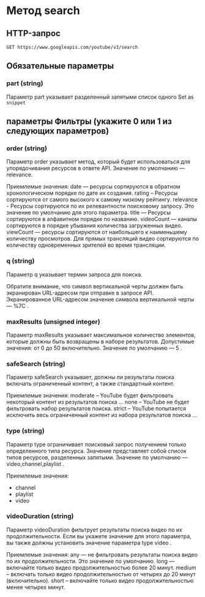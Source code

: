 # Метод search

## HTTP-запрос

`GET https://www.googleapis.com/youtube/v3/search`

## Обязательные параметры

### part (string)

Параметр part указывает разделенный запятыми список одного
Set as `snippet`

## параметры Фильтры (укажите 0 или 1 из следующих параметров)

### order (string)

Параметр order указывает метод, который будет использоваться
для упорядочивания ресурсов в ответе API. Значение по умолчанию — relevance.

Приемлемые значения:
date — ресурсы сортируются в обратном хронологическом порядке по дате их создания.
rating – Ресурсы сортируются от самого высокого к самому низкому рейтингу.
relevance - Ресурсы сортируются по их релевантности поисковому запросу.
    Это значение по умолчанию для этого параметра.
title — Ресурсы сортируются в алфавитном порядке по названию.
videoCount — каналы сортируются в порядке убывания количества загруженных видео.
viewCount — ресурсы сортируются от наибольшего к наименьшему количеству просмотров.
    Для прямых трансляций видео сортируются по количеству одновременных зрителей
    во время трансляции.

### q (string)
Параметр q указывает термин запроса для поиска.

Обратите внимание, что символ вертикальной черты должен быть экранирован URL-адресом
при отправке в запросе API.
Экранированное URL-адресом значение символа вертикальной черты — %7C .

### maxResults	(unsigned integer)
Параметр maxResults указывает максимальное количество элементов,
которые должны быть возвращены в наборе результатов.
Допустимые значения: от 0 до 50 включительно. Значение по умолчанию — 5 .

### safeSearch (string)

Параметр safeSearch указывает, должны ли результаты поиска включать ограниченный контент,
а также стандартный контент.

Приемлемые значения:
moderate – YouTube будет фильтровать некоторый контент из результатов поиска ...
none – YouTube не будет фильтровать набор результатов поиска.
strict – YouTube попытается исключить весь ограниченный контент из набора результатов поиска ...

### type (string)

Параметр type ограничивает поисковый запрос получением только определенного типа ресурса.
Значение представляет собой список типов ресурсов, разделенных запятыми.
Значение по умолчанию — video,channel,playlist .

Приемлемые значения:
* channel
* playlist
* video

### videoDuration (string)

Параметр videoDuration фильтрует результаты поиска видео по их продолжительности.
Если вы укажете значение для этого параметра,
вы также должны установить значение параметра type video .

Приемлемые значения:
any — не фильтровать результаты поиска видео по их продолжительности. Это значение по умолчанию.
long — включайте только видео продолжительностью более 20 минут.
medium – включать только видео продолжительностью от четырех до 20 минут (включительно).
short – включайте только видео продолжительностью менее четырех минут.